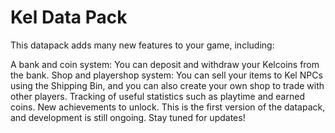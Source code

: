 # Kel Data Pack
This datapack adds many new features to your game, including:

A bank and coin system: You can deposit and withdraw your Kelcoins from the bank.
Shop and playershop system: You can sell your items to Kel NPCs using the Shipping Bin, and you can also create your own shop to trade with other players.
Tracking of useful statistics such as playtime and earned coins.
New achievements to unlock.
This is the first version of the datapack, and development is still ongoing. Stay tuned for updates!
